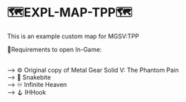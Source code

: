 # 🗺️EXPL-MAP-TPP🗺️
This is an example custom map for MGSV:TPP

🔧Requirements to open In-Game:

<br>
--> ⚙️ Original copy of Metal Gear Solid V: The Phantom Pain <br>
--> 🐍 <a url="https://www.nexusmods.com/metalgearsolidvtpp/mods/106">Snakebite</a><br>
--> 󠁩󠁩♾️ Infinite Heaven<br>
--> 🪝 IHHook<br>

